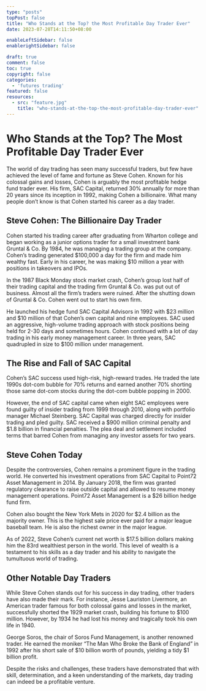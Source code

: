 ```yaml
---
type: "posts"
topPost: false
title: "Who Stands at the Top? the Most Profitable Day Trader Ever"
date: 2023-07-28T14:11:50+08:00

enableLeftSidebar: false
enablerightSidebar: false

draft: true
comment: false
toc: true
copyright: false
categories: 
  - 'futures trading'
featured: false
resources: 
  - src: "feature.jpg"
    title: "who-stands-at-the-top-the-most-profitable-day-trader-ever"
---
```


# Who Stands at the Top? The Most Profitable Day Trader Ever

The world of day trading has seen many successful traders, but few have achieved the level of fame and fortune as Steve Cohen. Known for his colossal gains and losses, Cohen is arguably the most profitable hedge fund trader ever. His firm, SAC Capital, returned 30% annually for more than 20 years since its inception in 1992, making Cohen a billionaire. What many people don’t know is that Cohen started his career as a day trader.

## Steve Cohen: The Billionaire Day Trader

Cohen started his trading career after graduating from Wharton college and began working as a junior options trader for a small investment bank Gruntal & Co. By 1984, he was managing a trading group at the company. Cohen’s trading generated $100,000 a day for the firm and made him wealthy fast. Early in his career, he was making $10 million a year with positions in takeovers and IPOs.

In the 1987 Black Monday stock market crash, Cohen’s group lost half of their trading capital and the trading firm Gruntal & Co. was put out of business. Almost all the firm’s traders were ruined. After the shutting down of Gruntal & Co. Cohen went out to start his own firm.

He launched his hedge fund SAC Capital Advisors in 1992 with $23 million and $10 million of that Cohen’s own capital and nine employees. SAC used an aggressive, high-volume trading approach with stock positions being held for 2-30 days and sometimes hours. Cohen continued with a lot of day trading in his early money management career. In three years, SAC quadrupled in size to $100 million under management.

## The Rise and Fall of SAC Capital

Cohen’s SAC success used high-risk, high-reward trades. He traded the late 1990s dot-com bubble for 70% returns and earned another 70% shorting those same dot-com stocks during the dot-com bubble popping in 2000.

However, the end of SAC capital came when eight SAC employees were found guilty of insider trading from 1999 through 2010, along with portfolio manager Michael Steinberg. SAC Capital was charged directly for insider trading and pled guilty. SAC received a $900 million criminal penalty and $1.8 billion in financial penalties. The plea deal and settlement included terms that barred Cohen from managing any investor assets for two years.

## Steve Cohen Today

Despite the controversies, Cohen remains a prominent figure in the trading world. He converted his investment operations from SAC Capital to Point72 Asset Management in 2014. By January 2018, the firm was granted regulatory clearance to raise outside capital and allowed to resume money management operations. Point72 Asset Management is a $26 billion hedge fund firm.

Cohen also bought the New York Mets in 2020 for $2.4 billion as the majority owner. This is the highest sale price ever paid for a major league baseball team. He is also the richest owner in the major league.

As of 2022, Steve Cohen’s current net worth is $17.5 billion dollars making him the 83rd wealthiest person in the world. This level of wealth is a testament to his skills as a day trader and his ability to navigate the tumultuous world of trading.

## Other Notable Day Traders

While Steve Cohen stands out for his success in day trading, other traders have also made their mark. For instance, Jesse Lauriston Livermore, an American trader famous for both colossal gains and losses in the market, successfully shorted the 1929 market crash, building his fortune to $100 million. However, by 1934 he had lost his money and tragically took his own life in 1940.

George Soros, the chair of Soros Fund Management, is another renowned trader. He earned the moniker “The Man Who Broke the Bank of England” in 1992 after his short sale of $10 billion worth of pounds, yielding a tidy $1 billion profit.

Despite the risks and challenges, these traders have demonstrated that with skill, determination, and a keen understanding of the markets, day trading can indeed be a profitable venture.
